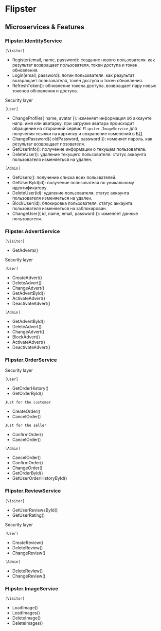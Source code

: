 # Flipster

## Microservices & Features

### Flipster.IdentityService

`[Visitor]`

- Register(email, name, password): создание нового пользователя. как результат возвращает пользователя, токен доступа и токен обновления.
- Login(email, password): логин пользователя. как результат возвращает пользователя, токен доступа и токен обновления.
- RefreshToken(): обновление токена доступа. возвращает пару новых токенов обновления и доступа.

Security layer

`[User]`

- ChangeProfile({ name, avatar }): изменяет информация об аккаунте напр. имя или аватарку. при загрузке аватара происходит обращение на сторонний сервис `Flipster.ImageService` для получения ссылки на картинку и сохранение изменений в БД.
- ChangePassword({ oldPassword, password }): изменяет пароль. как результат возвращает позователя.
- GetUserInfo(): получение информации о текущем пользователе.
- DeleteUser(): удаление текущего пользователя. статус аккаунта пользователя изменяеться на удален.

`[Admin]`

- GetUsers(): получение списка всех пользвателей.
- GetUserById(id): получение пользователя по уникальному идентификатору.
- DeleteUser(id): удаление пользователя. статус аккаунта пользователя изменяеться на удален.
- BlockUser(id): блокировка пользователя. статус аккаунта пользователя изменяеться на заблокирован.
- ChangeUser({ id, name, email, password }): изменяет данные пользователя.

### Flipster.AdvertService

`[Visitor]`

- GetAdverts()

Security layer

`[User]`

- CreateAdvert()
- DeleteAdvert()
- ChangeAdvert()
- GetAdvertById()
- ActivateAdvert()
- DeactivateAdvert()

`[Admin]`

- GetAdvertById()
- DeleteAdvert()
- ChangeAdvert()
- BlockAdvert()
- ActivateAdvert()
- DeactivateAdvert()

### Flipster.OrderService

Security layer

`[User]`

- GetOrderHistory()
- GetOrderById()

`Just for the customer`

- CreateOrder()
- CancelOrder()

`Just for the seller`

- ConfirmOrder()
- CancelOrder()

`[Admin]`

- CancelOrder()
- ConfirmOrder()
- ChangeOrder()
- GetOrderById()
- GetUserOrderHistoryById()

### Flipster.ReviewService

`[Visitor]`

- GetUserReviewsById()
- GetUserRating()

Security layer

`[User]`

- CreateReview()
- DeleteReview()
- ChangeReview()

`[Admin]`

- DeleteReview()
- ChangeReview()

### Flipster.ImageService

`[Visitor]`

- LoadImage()
- LoadImages()
- DeleteImage()
- DeleteImages()
